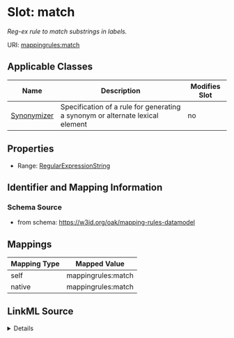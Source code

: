 

# Slot: match


_Reg-ex rule to match substrings in labels._





URI: [mappingrules:match](https://w3id.org/oak/mapping-rules-datamodel/match)



<!-- no inheritance hierarchy -->





## Applicable Classes

| Name | Description | Modifies Slot |
| --- | --- | --- |
| [Synonymizer](Synonymizer.md) | Specification of a rule for generating a synonym or alternate lexical element |  no  |







## Properties

* Range: [RegularExpressionString](RegularExpressionString.md)





## Identifier and Mapping Information







### Schema Source


* from schema: https://w3id.org/oak/mapping-rules-datamodel




## Mappings

| Mapping Type | Mapped Value |
| ---  | ---  |
| self | mappingrules:match |
| native | mappingrules:match |




## LinkML Source

<details>
```yaml
name: match
description: Reg-ex rule to match substrings in labels.
from_schema: https://w3id.org/oak/mapping-rules-datamodel
rank: 1000
alias: match
owner: Synonymizer
domain_of:
- Synonymizer
range: RegularExpressionString

```
</details>